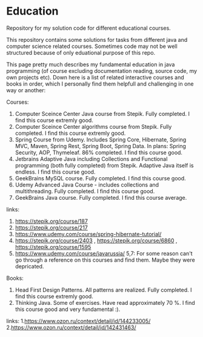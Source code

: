 # Education
Repository for my solution code for different educational courses.

This repository contains some solutions for tasks from different java and computer science related courses. Sometimes code may not be well structured because of only eduational purpose of this repo.

This page pretty much describes my fundamental education in java programming (of course excluding documentation reading, source code, my own projects etc).
Down here is a list of related interactive courses and books in order, which I personally find them helpfull and challenging in one way or another:

Courses:

1. Computer Sceince Center Java course from Stepik. Fully completed. I find this course extremly good.
2. Computer Sceince Center algorithms course from Stepik. Fully completed. I find this course extremly good.
3. Spring Course from Udemy. Includes Spring Core, Hibernate, Spring MVC, Maven, Spring Rest, Spring Boot, Spring Data. In plans: Spring Security, AOP, Thymeleaf. 86% completed. I find this course good. 
4. Jetbrains Adaptive Java including Collections and Functional programming (both fully completed) from Stepik. Adaptive Java itself is endless. I find this course good.
5. GeekBrains MySQL course. Fully completed. I find this course good.
6. Udemy Advanced Java Course - includes collections and multithreading. Fully completed. I find this course good.
7. GeekBrains Java course. Fully completed. I find this course average.

links:

1. https://stepik.org/course/187
2. https://stepik.org/course/217
3. https://www.udemy.com/course/spring-hibernate-tutorial/
4. https://stepik.org/course/2403 , https://stepik.org/course/6860 , https://stepik.org/course/1595
6. https://www.udemy.com/course/javarussia/
5,7: For some reason can't go through a reference on this courses and find them. Maybe they were depricated.

Books:

1. Head First Design Patterns. All patterns are realized. Fully completed. I find this course extremly good.
2. Thinking Java. Some of exercises. Have read approximately 70 %.  I find this course good and very fundamental :).

links:
1.https://www.ozon.ru/context/detail/id/144233005/
2.https://www.ozon.ru/context/detail/id/142431463/
